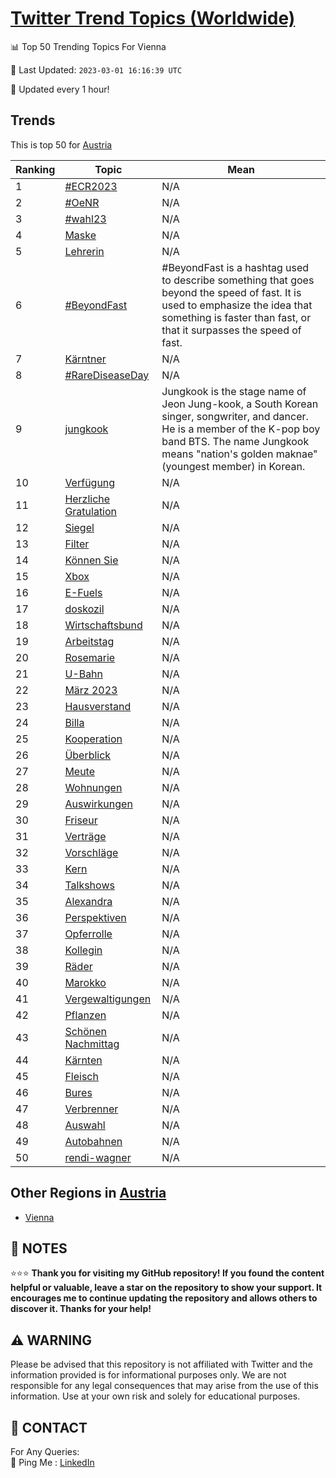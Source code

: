 [Twitter Trend Topics (Worldwide)](https://github.com/ErcinDedeoglu/Twitter-Trend-Topics)
==========


📊 Top 50 Trending Topics For Vienna

📆 Last Updated: `2023-03-01 16:16:39 UTC`

🔧 Updated every 1 hour!


## Trends

This is top 50 for [Austria](</Austria>)

| Ranking | Topic | Mean |
| ------- | ------------ | ------------ |
| 1 | [#ECR2023](http://twitter.com/search?q=%23ECR2023) | N/A |
| 2 | [#OeNR](http://twitter.com/search?q=%23OeNR) | N/A |
| 3 | [#wahl23](http://twitter.com/search?q=%23wahl23) | N/A |
| 4 | [Maske](http://twitter.com/search?q=Maske) | N/A |
| 5 | [Lehrerin](http://twitter.com/search?q=Lehrerin) | N/A |
| 6 | [#BeyondFast](http://twitter.com/search?q=%23BeyondFast) | #BeyondFast is a hashtag used to describe something that goes beyond the speed of fast. It is used to emphasize the idea that something is faster than fast, or that it surpasses the speed of fast. |
| 7 | [Kärntner](http://twitter.com/search?q=K%c3%a4rntner) | N/A |
| 8 | [#RareDiseaseDay](http://twitter.com/search?q=%23RareDiseaseDay) | N/A |
| 9 | [jungkook](http://twitter.com/search?q=jungkook) | Jungkook is the stage name of Jeon Jung-kook, a South Korean singer, songwriter, and dancer. He is a member of the K-pop boy band BTS. The name Jungkook means "nation's golden maknae" (youngest member) in Korean. |
| 10 | [Verfügung](http://twitter.com/search?q=Verf%c3%bcgung) | N/A |
| 11 | [Herzliche Gratulation](http://twitter.com/search?q=Herzliche+Gratulation) | N/A |
| 12 | [Siegel](http://twitter.com/search?q=Siegel) | N/A |
| 13 | [Filter](http://twitter.com/search?q=Filter) | N/A |
| 14 | [Können Sie](http://twitter.com/search?q=K%c3%b6nnen+Sie) | N/A |
| 15 | [Xbox](http://twitter.com/search?q=Xbox) | N/A |
| 16 | [E-Fuels](http://twitter.com/search?q=E-Fuels) | N/A |
| 17 | [doskozil](http://twitter.com/search?q=doskozil) | N/A |
| 18 | [Wirtschaftsbund](http://twitter.com/search?q=Wirtschaftsbund) | N/A |
| 19 | [Arbeitstag](http://twitter.com/search?q=Arbeitstag) | N/A |
| 20 | [Rosemarie](http://twitter.com/search?q=Rosemarie) | N/A |
| 21 | [U-Bahn](http://twitter.com/search?q=U-Bahn) | N/A |
| 22 | [März 2023](http://twitter.com/search?q=M%c3%a4rz+2023) | N/A |
| 23 | [Hausverstand](http://twitter.com/search?q=Hausverstand) | N/A |
| 24 | [Billa](http://twitter.com/search?q=Billa) | N/A |
| 25 | [Kooperation](http://twitter.com/search?q=Kooperation) | N/A |
| 26 | [Überblick](http://twitter.com/search?q=%c3%9cberblick) | N/A |
| 27 | [Meute](http://twitter.com/search?q=Meute) | N/A |
| 28 | [Wohnungen](http://twitter.com/search?q=Wohnungen) | N/A |
| 29 | [Auswirkungen](http://twitter.com/search?q=Auswirkungen) | N/A |
| 30 | [Friseur](http://twitter.com/search?q=Friseur) | N/A |
| 31 | [Verträge](http://twitter.com/search?q=Vertr%c3%a4ge) | N/A |
| 32 | [Vorschläge](http://twitter.com/search?q=Vorschl%c3%a4ge) | N/A |
| 33 | [Kern](http://twitter.com/search?q=Kern) | N/A |
| 34 | [Talkshows](http://twitter.com/search?q=Talkshows) | N/A |
| 35 | [Alexandra](http://twitter.com/search?q=Alexandra) | N/A |
| 36 | [Perspektiven](http://twitter.com/search?q=Perspektiven) | N/A |
| 37 | [Opferrolle](http://twitter.com/search?q=Opferrolle) | N/A |
| 38 | [Kollegin](http://twitter.com/search?q=Kollegin) | N/A |
| 39 | [Räder](http://twitter.com/search?q=R%c3%a4der) | N/A |
| 40 | [Marokko](http://twitter.com/search?q=Marokko) | N/A |
| 41 | [Vergewaltigungen](http://twitter.com/search?q=Vergewaltigungen) | N/A |
| 42 | [Pflanzen](http://twitter.com/search?q=Pflanzen) | N/A |
| 43 | [Schönen Nachmittag](http://twitter.com/search?q=Sch%c3%b6nen+Nachmittag) | N/A |
| 44 | [Kärnten](http://twitter.com/search?q=K%c3%a4rnten) | N/A |
| 45 | [Fleisch](http://twitter.com/search?q=Fleisch) | N/A |
| 46 | [Bures](http://twitter.com/search?q=Bures) | N/A |
| 47 | [Verbrenner](http://twitter.com/search?q=Verbrenner) | N/A |
| 48 | [Auswahl](http://twitter.com/search?q=Auswahl) | N/A |
| 49 | [Autobahnen](http://twitter.com/search?q=Autobahnen) | N/A |
| 50 | [rendi-wagner](http://twitter.com/search?q=rendi-wagner) | N/A |



## Other Regions in [Austria](</Austria>)

* [Vienna](</Austria/Vienna.md>)



## 📝 NOTES

⭐⭐⭐ **Thank you for visiting my GitHub repository! If you found the content helpful or valuable, leave a star on the repository to show your support. It encourages me to continue updating the repository and allows others to discover it. Thanks for your help!**


## ⚠️ WARNING

Please be advised that this repository is not affiliated with Twitter and the information provided is for informational purposes only. We are not responsible for any legal consequences that may arise from the use of this information. Use at your own risk and solely for educational purposes.


## 📨 CONTACT

 For Any Queries:  
            🏓 Ping Me : [LinkedIn](https://www.linkedin.com/in/ercindedeoglu/)
